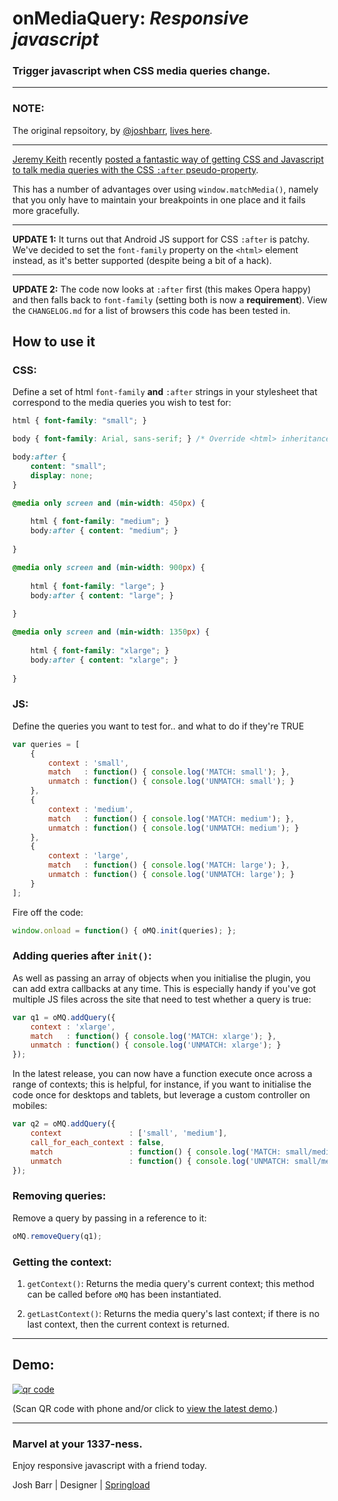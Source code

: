 # onMediaQuery: *Responsive javascript*

### Trigger javascript when CSS media queries change.

---

### NOTE:

The original repsoitory, by [@joshbarr](https://github.com/joshbarr), [lives here](https://github.com/JoshBarr/js-media-queries).

---

[Jeremy Keith](http://adactio.com/) recently [posted a fantastic way of getting
CSS and Javascript to talk media queries with the CSS `:after` pseudo-property](http://adactio.com/journal/5429/).

This has a number of advantages over using `window.matchMedia()`, namely that you only have to maintain your breakpoints in one place and it fails more gracefully.

---

**UPDATE 1:** It turns out that Android JS support for CSS `:after` is patchy. We've decided to set the `font-family` property on the `<html>` element instead, as it's better supported (despite being a bit of a hack).

---

**UPDATE 2:** The code now looks at `:after` first (this makes Opera happy) and then falls back to `font-family` (setting both is now a **requirement**). View the `CHANGELOG.md` for a list of browsers this code has been tested in.


## How to use it

### CSS:

Define a set of html `font-family` **and** `:after` strings in your stylesheet that correspond to the media queries you wish to test for:

```css
html { font-family: "small"; }

body { font-family: Arial, sans-serif; } /* Override <html> inheritance. */

body:after {
	content: "small";
	display: none;
}

@media only screen and (min-width: 450px) {
	
	html { font-family: "medium"; }
	body:after { content: "medium"; }
	
}

@media only screen and (min-width: 900px) {
	
	html { font-family: "large"; }
	body:after { content: "large"; }
	
}

@media only screen and (min-width: 1350px) {
	
	html { font-family: "xlarge"; }
	body:after { content: "xlarge"; }
	
}
```

### JS:

Define the queries you want to test for.. and what to do if they're TRUE

```javascript
var queries = [
	{
		context : 'small',
		match   : function() { console.log('MATCH: small'); },
		unmatch : function() { console.log('UNMATCH: small'); }
	},
	{
		context : 'medium',
		match   : function() { console.log('MATCH: medium'); },
		unmatch : function() { console.log('UNMATCH: medium'); }
	},
	{
		context : 'large',
		match   : function() { console.log('MATCH: large'); },
		unmatch : function() { console.log('UNMATCH: large'); }
	}
];
```

Fire off the code:

```javascript
window.onload = function() { oMQ.init(queries); };
```

### Adding queries after `init()`:

As well as passing an array of objects when you initialise the plugin, you can add extra callbacks at any time. This is especially handy if you've got multiple JS files across the site that need to test whether a query is true:

```javascript
var q1 = oMQ.addQuery({
	context : 'xlarge',
	match   : function() { console.log('MATCH: xlarge'); },
	unmatch : function() { console.log('UNMATCH: xlarge'); }
});
```

In the latest release, you can now have a function execute once across a range of contexts; this is helpful, for instance, if you want to initialise the code once for desktops and tablets, but leverage a custom controller on mobiles: 

```javascript
var q2 = oMQ.addQuery({
	context               : ['small', 'medium'],
	call_for_each_context : false,
	match                 : function() { console.log('MATCH: small/medium'); },
	unmatch               : function() { console.log('UNMATCH: small/medium'); }
});
```

### Removing queries:

Remove a query by passing in a reference to it:

```javascript
oMQ.removeQuery(q1);
```

### Getting the context:

1. `getContext()`: Returns the media query's current context; this method can be called before `oMQ` has been instantiated.

1. `getLastContext()`: Returns the media query's last context; if there is no last context, then the current context is returned.

---

## Demo:

[![qr code](http://chart.apis.google.com/chart?cht=qr&chl=http://registerguard.github.com/js-media-queries&chs=240x240)](http://registerguard.github.com/js-media-queries/demo/)

(Scan QR code with phone and/or click to [view the latest demo](http://registerguard.github.com/js-media-queries/demo/).)

---

### Marvel at your 1337-ness.

Enjoy responsive javascript with a friend today.

Josh Barr | Designer | [Springload](http://www.springload.co.nz)